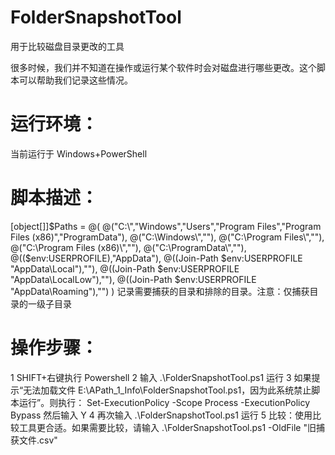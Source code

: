# FolderSnapshotTool
用于比较磁盘目录更改的工具

很多时候，我们并不知道在操作或运行某个软件时会对磁盘进行哪些更改。这个脚本可以帮助我们记录这些情况。

# 运行环境：
当前运行于 Windows+PowerShell

# 脚本描述：
[object[]]$Paths = @(
@("C:\","Windows","Users","Program Files","Program Files (x86)","ProgramData"),
@("C:\Windows\",""),
@("C:\Program Files\",""),
@("C:\Program Files (x86)\",""),
@("C:\ProgramData\",""),
@(($env:USERPROFILE),"AppData"),
@((Join-Path $env:USERPROFILE "AppData\Local\"),""),
@((Join-Path $env:USERPROFILE "AppData\LocalLow\"),""),
@((Join-Path $env:USERPROFILE "AppData\Roaming\"),"")
)
记录需要捕获的目录和排除的目录。注意：仅捕获目录的一级子目录

# 操作步骤：
1 SHIFT+右键执行 Powershell
2 输入 .\FolderSnapshotTool.ps1 运行
3 如果提示“无法加载文件 E:\APath_1_Info\FolderSnapshotTool.ps1，因为此系统禁止脚本运行”。则执行：
Set-ExecutionPolicy -Scope Process -ExecutionPolicy Bypass
然后输入 Y
4 再次输入 .\FolderSnapshotTool.ps1 运行
5 比较：使用比较工具更合适。如果需要比较，请输入 .\FolderSnapshotTool.ps1 -OldFile "旧捕获文件.csv"